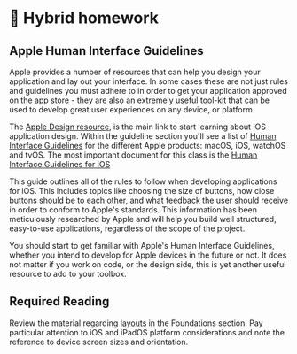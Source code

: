 # 🧠 Hybrid homework

## Apple Human Interface Guidelines

Apple provides a number of resources that can help you design your application and lay out your interface. In some cases these are not just rules and guidelines you must adhere to in order to get your application approved on the app store - they are also an extremely useful tool-kit that can be used to develop great user experiences on any device, or platform.

The [Apple Design resource](https://developer.apple.com/design/), is the main link to start learning about iOS application design. Within the guideline section you'll see a list of [Human Interface Guidelines](https://developer.apple.com/design/human-interface-guidelines/) for the different Apple products: macOS, iOS, watchOS and tvOS. The most important document for this class is the [Human Interface Guidelines for iOS](https://developer.apple.com/design/human-interface-guidelines/ios/)

This guide outlines all of the rules to follow when developing applications for iOS. This includes topics like choosing the size of buttons, how close buttons should be to each other, and what feedback the user should receive in order to conform to Apple's standards. This information has been meticulously researched by Apple and will help you build well structured, easy-to-use applications, regardless of the scope of the project.

You should start to get familiar with Apple's Human Interface Guidelines, whether you intend to develop for Apple devices in the future or not. It does not matter if you work on code, or the design side, this is yet another useful resource to add to your toolbox.

## Required Reading

Review the material regarding [layouts](https://developer.apple.com/design/human-interface-guidelines/foundations/layout) in the Foundations section. Pay particular attention to iOS and iPadOS platform considerations and note the reference to device screen sizes and orientation.
